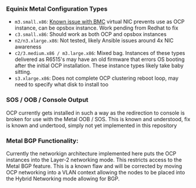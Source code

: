 ### Equinix Metal Configuration Types
- `m3.small.x86`: [Known issue with BMC](https://github.com/openshift/assisted-service/pull/4350) virtual NIC prevents use as OCP instance, can be opsbox instance. Work pending from Redhat to fix
- `c3.small.x86`: Should work as both OCP and opsbox instances
- `n2/n3.xlarge.x86`: Not tested, likely Ansible issues around 4x NIC awareness
- `c2/3.medium.x86 / m3.large.x86`: Mixed bag. Instances of these types delivered as R6515's may have an old firmware that errors OS booting after the initial OCP installation. These instance types likely take baby sitting.
- `s3.xlarge.x86`: Does not complete OCP clustering reboot loop, may need to specify what disk to install too

### SOS / OOB / Console Output
OCP currently gets installed in such a way as the redirection to console is broken for use with the Metal OOB / SOS. This is known and understood, fix is known and undertood, simply not yet implemented in this repository

### Metal BGP Functionality:
Currently the networkign architecture implemented here puts the OCP instances into the Layer-2 networking mode. This restricts access to the Metal BGP feature. This is a known flaw and will be corrected by moving OCP networking into a VLAN context allowing the nodes to be placed into the Hybrid Networking mode allowing for BGP.